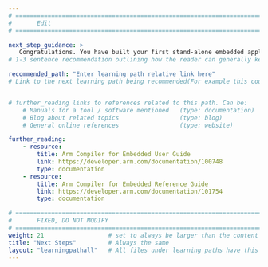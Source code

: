 ```yaml
---
# ================================================================================
#       Edit
# ================================================================================

next_step_guidance: >
   Congratulations. You have built your first stand-alone embedded application.
# 1-3 sentence recommendation outlining how the reader can generally keep learning about these topics, and a specific explanation of why the next step is being recommended.

recommended_path: "Enter learning path relative link here"
# Link to the next learning path being recommended(For example this could be /learning-paths/cloud/mongodb).


# further_reading links to references related to this path. Can be:
    # Manuals for a tool / software mentioned   (type: documentation)
    # Blog about related topics                 (type: blog)
    # General online references                 (type: website) 

further_reading:
    - resource:
        title: Arm Compiler for Embedded User Guide
        link: https://developer.arm.com/documentation/100748
        type: documentation
    - resource:
        title: Arm Compiler for Embedded Reference Guide
        link: https://developer.arm.com/documentation/101754
        type: documentation

# ================================================================================
#       FIXED, DO NOT MODIFY
# ================================================================================
weight: 21                  # set to always be larger than the content in this path, and one more than 'review'
title: "Next Steps"         # Always the same
layout: "learningpathall"   # All files under learning paths have this same wrapper
---
```

